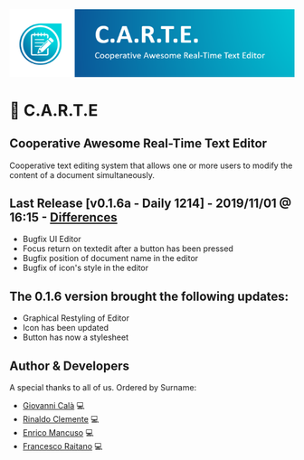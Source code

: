 <div align="center">
	<img src="media/OfficialLogo.png">
	<br>
</div>

# :memo: C.A.R.T.E 
## Cooperative Awesome Real-Time Text Editor
Cooperative text editing system that allows one or more users to modify the content of a document simultaneously.

## Last Release [v0.1.6a - Daily 1214] - 2019/11/01 @ 16:15 - [Differences]
- Bugfix UI Editor
- Focus return on textedit after a button has been pressed
- Bugfix position of document name in the editor
- Bugfix of icon's style in the editor
## The 0.1.6 version brought the following updates:
- Graphical Restyling of Editor
- Icon has been updated
- Button has now a stylesheet

## Author & Developers
A special thanks to all of us. Ordered by Surname:
 - [Giovanni Calà] :computer:
 - [Rinaldo Clemente] :computer:
 - [Enrico Mancuso] :computer:
 - [Francesco Raitano] :computer:

[v0.1.6a - Nightly 1214]: https://github.com/giovannic96/Real-time-collaborative-text-editor/tree/master/ClientModule
[Giovanni Calà]: https://github.com/giovannic96/
[Rinaldo Clemente]: https://github.com/rinaldoclemente
[Enrico Mancuso]: https://github.com/HidroSaphire
[Francesco Raitano]: https://github.com/fr2sinc
[Differences]: https://github.com/giovannic96/Real-time-collaborative-text-editor/commit/7e121dfbd6be0d5d8c018a7f02d4dd41b71f5fa8
